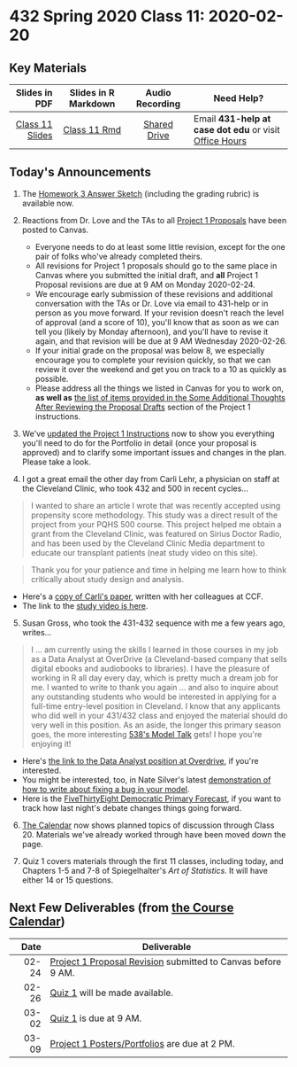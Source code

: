 # 432 Spring 2020 Class 11: 2020-02-20

## Key Materials

Slides in PDF | Slides in R Markdown | Audio Recording | Need Help?
------------: | :------------------: | :--------------: | ---------------------------
[Class 11 Slides](https://github.com/THOMASELOVE/2020-432/blob/master/classes/class11/432_2020_slides11.pdf) | [Class 11 Rmd](https://github.com/THOMASELOVE/2020-432/blob/master/classes/class11/432_2020_slides11.Rmd) | [Shared Drive](http://bit.ly/432-2020-audio) | Email **431-help at case dot edu** or visit [Office Hours](https://github.com/THOMASELOVE/2020-432/blob/master/calendar.md#tas-and-office-hours)

## Today's Announcements

1. The [Homework 3 Answer Sketch](https://github.com/THOMASELOVE/2020-432/tree/master/homework/hw03) (including the grading rubric) is available now.
2. Reactions from Dr. Love and the TAs to all [Project 1 Proposals](https://github.com/THOMASELOVE/2020-432/tree/master/projects/project1#deliverable-1-the-proposal) have been posted to Canvas.
    - Everyone needs to do at least some little revision, except for the one pair of folks who've already completed theirs. 
    - All revisions for Project 1 proposals should go to the same place in Canvas where you submitted the initial draft, and **all** Project 1 Proposal revisions are due at 9 AM on Monday 2020-02-24. 
    - We encourage early submission of these revisions and additional conversation with the TAs or Dr. Love via email to 431-help or in person as you move forward. If your revision doesn't reach the level of approval (and a score of 10), you'll know that as soon as we can tell you (likely by Monday afternoon), and you'll have to revise it again, and that revision will be due at 9 AM Wednesday 2020-02-26.
    - If your initial grade on the proposal was below 8, we especially encourage you to complete your revision quickly, so that we can review it over the weekend and get you on track to a 10 as quickly as possible. 
    - Please address all the things we listed in Canvas for you to work on, **as well as** [the list of items provided in the Some Additional Thoughts After Reviewing the Proposal Drafts](https://github.com/THOMASELOVE/2020-432/tree/master/projects/project1#new-some-additional-thoughts-after-reviewing-the-proposal-drafts) section of the Project 1 instructions.

3. We've [updated the Project 1 Instructions](https://github.com/THOMASELOVE/2020-432/tree/master/projects/project1) now to show you everything you'll need to do for the Portfolio in detail (once your proposal is approved) and to clarify some important issues and changes in the plan. Please take a look.

4. I got a great email the other day from Carli Lehr, a physician on staff at the Cleveland Clinic, who took 432 and 500 in recent cycles...

> I wanted to share an article I wrote that was recently accepted using propensity score methodology. This study was a direct result of the project from your PQHS 500 course. This project helped me obtain a grant from the Cleveland Clinic, was featured on Sirius Doctor Radio, and has been used by the Cleveland Clinic Media department to educate our transplant patients (neat study video on this site). 

> Thank you for your patience and time in helping me learn how to think critically about study design and analysis.  

- Here's a [copy of Carli's paper](https://github.com/THOMASELOVE/2020-500/blob/master/classes/class05/JCVTS_Lehr_2020.pdf), written with her colleagues at CCF.
- The link to the [study video is here](https://newsroom.clevelandclinic.org/2019/12/05/cleveland-clinic-study-using-lungs-from-increased-risk-donors-expands-donor-pool-while-maintaining-current-survival-rates/).

5. Susan Gross, who took the 431-432 sequence with me a few years ago, writes...

> I ... am currently using the skills I learned in those courses in my job as a Data Analyst at OverDrive (a Cleveland-based company that sells digital ebooks and audiobooks to libraries). I have the pleasure of working in R all day every day, which is pretty much a dream job for me. I wanted to write to thank you again ... and also to inquire about any outstanding students who would be interested in applying for a full-time entry-level position in Cleveland. I know that any applicants who did well in your 431/432 class and enjoyed the material should do very well in this position. As an aside, the longer this primary season goes, the more interesting [538's Model Talk](https://fivethirtyeight.com/tag/model-talk/) gets! I hope you're enjoying it!

- Here's [the link to the Data Analyst position at Overdrive](https://company.overdrive.com/careers/?p=job%2Fo7azbfwL#positions), if you're interested.
- You might be interested, too, in Nate Silver's latest [demonstration of how to write about fixing a bug in your model](https://twitter.com/NateSilver538/status/1230186803027697664).
- Here is the [FiveThirtyEight Democratic Primary Forecast](https://projects.fivethirtyeight.com/2020-primary-forecast/), if you want to track how last night's debate changes things going forward.

6. [The Calendar](https://github.com/THOMASELOVE/2020-432/blob/master/calendar.md) now shows planned topics of discussion through Class 20. Materials we've already worked through have been moved down the page.

7. Quiz 1 covers materials through the first 11 classes, including today, and Chapters 1-5 and 7-8 of Spiegelhalter's *Art of Statistics*. It will have either 14 or 15 questions.

## Next Few Deliverables (from [the Course Calendar](https://github.com/THOMASELOVE/2020-432/blob/master/calendar.md))

Date | Deliverable
----: | ---------------------------------------------------------------
02-24 | [Project 1 Proposal Revision](https://github.com/THOMASELOVE/2020-432/tree/master/projects/project1#new-some-additional-thoughts-after-reviewing-the-proposal-drafts) submitted to Canvas before 9 AM.
02-26 | [Quiz 1](https://github.com/THOMASELOVE/2020-432/tree/master/quizzes) will be made available.
03-02 | [Quiz 1](https://github.com/THOMASELOVE/2020-432/tree/master/quizzes) is due at 9 AM.
03-09 | [Project 1 Posters/Portfolios](https://github.com/THOMASELOVE/2020-432/tree/master/projects/project1) are due at 2 PM.
